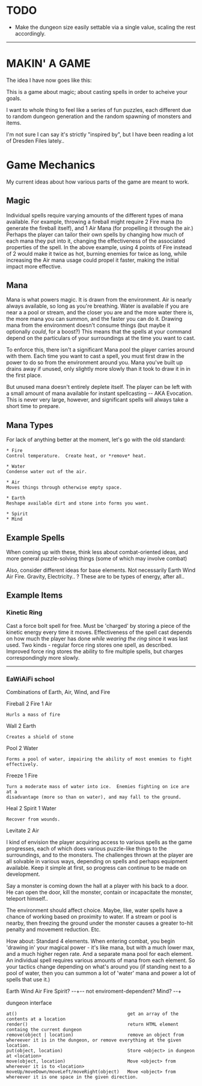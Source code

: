 TODO
====

* Make the dungeon size easily settable via a single value, scaling the rest
  accordingly.

----------------


MAKIN' A GAME
=============

The idea I have now goes like this:

This is a game about magic; about casting spells in order to acheive your
goals.

I want to whole thing to feel like a series of fun puzzles, each different due
to random dungeon generation and the random spawning of monsters and items.

I'm not sure I can say it's strictly "inspired by", but I have been reading a
lot of Dresden Files lately..

Game Mechanics
==============

My current ideas about how various parts of the game are meant to work.


Magic
-----

Individual spells require varying amounts of the different types of mana
available.  For example, throwing a fireball might require 2 Fire mana (to
generate the fireball itself), and 1 Air Mana (for propelling it through the
air.)  Perhaps the player can tailor their own spells by changing how much of
each mana they put into it, changing the effectiveness of the associated
properties of the spell.  In the above example, using 4 points of Fire instead of 2
would make it twice as hot, burning enemies for twice as long, while
increasing the Air mana usage could propel it faster, making the initial
impact more effective.


Mana
----

Mana is what powers magic.  It is drawn from the environment.  Air is nearly
always available, so long as you're breathing.  Water is available if you are
near a a pool or stream, and the closer you are and the more water there is,
the more mana you can summon, and the faster you can do it.  Drawing mana from
the environment doesn't consume things (but maybe it optionally *could*, for a
boost?)  This means that the spells at your command depend on the particulars
of your surroundings at the time you want to cast.

To enforce this, there isn't a significant Mana pool the player carries around
with them.  Each time you want to cast a spell, you must first draw in the
power to do so from the environment around you.  Mana you've built up
drains away if unused, only slightly more slowly than it took to draw it in
in the first place.

But unused mana doesn't entirely deplete itself.  The player can be left with
a small amount of mana available for instant spellcasting -- AKA Evocation.
This is never very large, however, and significant spells will always take a
short time to prepare.


Mana Types
----------

For lack of anything better at the moment, let's go with the old standard:

    * Fire
    Control temperature.  Create heat, or *remove* heat.

    * Water
    Condense water out of the air.

    * Air
    Moves things through otherwise empty space.

    * Earth
    Reshape available dirt and stone into forms you want.

    * Spirit
    * Mind


Example Spells
--------------

When coming up with these, think less about combat-oriented ideas, and more
general puzzle-solving things (some of which may involve combat)

Also, consider different ideas for base elements.  Not necessarily Earth Wind
Air Fire.  Gravity, Electricity.. ?  These are to be types of energy, after
all..

Example Items
-------------

### Kinetic Ring

Cast a force bolt spell for free.  Must be 'charged' by storing
a piece of the kinetic energy every time it moves.  Effectiveness of the spell
cast depends on how much the player has done *while wearing the ring* since it
was last used.  Two kinds - regular force ring stores one spell, as described.
Improved force ring stores the ability to fire multiple spells, but charges
correspondingly more slowly.


---

### EaWiAiFi school

Combinations of Earth, Air, Wind, and Fire

Fireball
    2 Fire
    1 Air

    Hurls a mass of fire

Wall
    2 Earth

    Creates a shield of stone

Pool
    2 Water

    Forms a pool of water, impairing the ability of most enemies to fight
    effectively.

Freeze
    1 Fire

    Turn a moderate mass of water into ice.  Enemies fighting on ice are at a
    disadvantage (more so than on water), and may fall to the ground.

Heal
    2 Spirit
    1 Water

    Recover from wounds.

Levitate
    2 Air


I kind of envision the player acquiring access to various spells as the
game progresses, each of which does various puzzle-like things to the
surroundings, and to the monsters.  The challenges thrown at the player are
all solvable in various ways, depending on spells and perhaps equipment
available.  Keep it simple at first, so progress can continue to be made on
development.

Say a monster is coming down the hall at a player with his back to a door.
He can open the door, kill the monster, contain or incapacitate the
monster, teleport himself..

The environment should affect choice.  Maybe, like, water spells have a
chance of working based on proximity to water.  If a stream or pool is
nearby, then freezing the ground under the monster causes a greater to-hit
penalty and movement reduction.  Etc.

How about:  Standard 4 elements.  When entering combat, you begin 'drawing
in' your magical power - it's like mana, but with a much lower max, and a
much higher regen rate.  And a separate mana pool for each element.  An
individual spell requires various amounts of mana from each element.  So
your tactics change depending on what's around you (if standing next to a
pool of water, then you can summon a lot of 'water' mana and power a lot of
spells that use it.)

Earth
Wind
Air
Fire
Spirit?  --+-- not enviroment-dependent?
Mind?    --+

dungeon interface

    at()                                         get an array of the contents at a location
    render()                                     return HTML element containg the current dungeon
    remove(object | location)                    remove an object from whereever it is in the dungeon, or remove everything at the given location.
    put(object, location)                        Store <object> in dungeon at <location>
    move(object, location)                       Move <object> from whereever it is to <location>
    moveUp/moveDown/moveLeft/moveRight(object)   Move <object> from whereever it is one space in the given direction.

